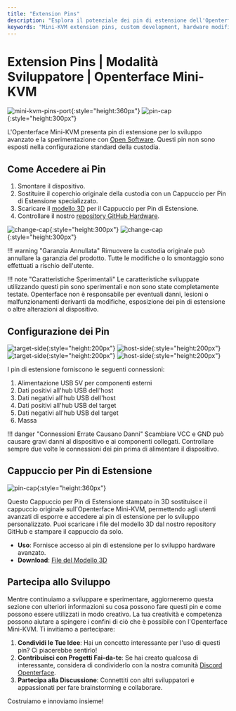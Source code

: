 ```yaml
---
title: "Extension Pins"
description: "Esplora il potenziale dei pin di estensione dell'Openterface Mini-KVM per lo sviluppo hardware personalizzato e progetti open-source."
keywords: "Mini-KVM extension pins, custom development, hardware modification, open-source KVM"
---
```


# **Extension Pins** | Modalità Sviluppatore | Openterface Mini-KVM

![mini-kvm-pins-port](/images/product/mini-kvm-pins-port.png){:style="height:360px"}
![pin-cap](https://assets.openterface.com/images/product/part/pin-cap.jpg){:style="height:300px"}

L'Openterface Mini-KVM presenta pin di estensione per lo sviluppo avanzato e la sperimentazione con [Open Software](/app). Questi pin non sono esposti nella configurazione standard della custodia.

## Come Accedere ai Pin

1. Smontare il dispositivo.
2. Sostituire il coperchio originale della custodia con un Cappuccio per Pin di Estensione specializzato.
3. Scaricare il [modello 3D](https://github.com/TechxArtisanStudio/Openterface_Mini-KVM_Hardware/tree/main/models) per il Cappuccio per Pin di Estensione.
4. Controllare il nostro [repository GitHub Hardware](https://github.com/TechxArtisanStudio/Openterface_Mini-KVM_Hardware).

![change-cap](/images/product/change-cap.svg#only-light){:style="height:300px"}
![change-cap](/images/product/change-cap_1.svg#only-dark){:style="height:300px"}

!!! warning "Garanzia Annullata"
    Rimuovere la custodia originale può annullare la garanzia del prodotto. Tutte le modifiche o lo smontaggio sono effettuati a rischio dell'utente.

!!! note "Caratteristiche Sperimentali"
    Le caratteristiche sviluppate utilizzando questi pin sono sperimentali e non sono state completamente testate. Openterface non è responsabile per eventuali danni, lesioni o malfunzionamenti derivanti da modifiche, esposizione dei pin di estensione o altre alterazioni al dispositivo.

## Configurazione dei Pin

![target-side](/images/product/extension-pins-1.svg#only-light){:style="height:200px"}
![host-side](/images/product/extension-pins-2.svg#only-light){:style="height:200px"}
![target-side](/images/product/extension-pins-1_1.svg#only-dark){:style="height:200px"}
![host-side](/images/product/extension-pins-2_1.svg#only-dark){:style="height:200px"}

I pin di estensione forniscono le seguenti connessioni:

1. Alimentazione USB 5V per componenti esterni
2. Dati positivi all'hub USB dell'host
3. Dati negativi all'hub USB dell'host
4. Dati positivi all'hub USB del target
5. Dati negativi all'hub USB del target
6. Massa

!!! danger "Connessioni Errate Causano Danni"
    Scambiare VCC e GND può causare gravi danni al dispositivo e ai componenti collegati. Controllare sempre due volte le connessioni dei pin prima di alimentare il dispositivo.

## Cappuccio per Pin di Estensione

![pin-cap](https://assets.openterface.com/images/product/part/pin-cap.jpg){:style="height:360px"}

Questo Cappuccio per Pin di Estensione stampato in 3D sostituisce il cappuccio originale sull'Openterface Mini-KVM, permettendo agli utenti avanzati di esporre e accedere ai pin di estensione per lo sviluppo personalizzato. Puoi scaricare i file del modello 3D dal nostro repository GitHub e stampare il cappuccio da solo.

- **Uso**: Fornisce accesso ai pin di estensione per lo sviluppo hardware avanzato.
- **Download**: [File del Modello 3D](https://github.com/TechxArtisanStudio/Openterface_Mini-KVM_Hardware/tree/main/models)

## Partecipa allo Sviluppo

Mentre continuiamo a sviluppare e sperimentare, aggiorneremo questa sezione con ulteriori informazioni su cosa possono fare questi pin e come possono essere utilizzati in modo creativo. La tua creatività e competenza possono aiutare a spingere i confini di ciò che è possibile con l'Openterface Mini-KVM. Ti invitiamo a partecipare:

1. **Condividi le Tue Idee**: Hai un concetto interessante per l'uso di questi pin? Ci piacerebbe sentirlo!
2. **Contribuisci con Progetti Fai-da-te**: Se hai creato qualcosa di interessante, considera di condividerlo con la nostra comunità [Discord Openterface](/discord).
3. **Partecipa alla Discussione**: Connettiti con altri sviluppatori e appassionati per fare brainstorming e collaborare.

Costruiamo e innoviamo insieme!